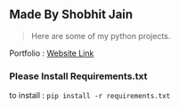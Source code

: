 ## Made By Shobhit Jain
> Here are some of my python projects.

Portfolio : <a href="https://www.shobhit.ga"> Website Link </a>
### Please Install Requirements.txt 

to install : `pip install -r requirements.txt`
